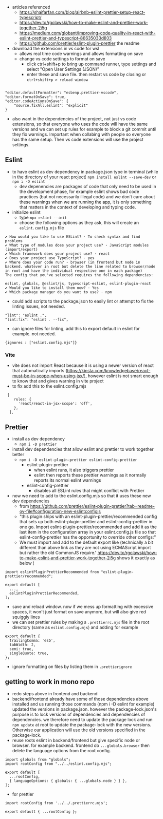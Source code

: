 - articles referenced
	- https://shaifarfan.com/blog/airbnb-eslint-prettier-setup-react-typescript/
	- https://dev.to/rgolawski/how-to-make-eslint-and-prettier-work-together-2i5g
	- https://medium.com/globant/improving-code-quality-in-react-with-eslint-prettier-and-typescript-86635033d803
	- https://github.com/prettier/eslint-plugin-prettier the readme
- download the extensions in vs code for wsl
	- allows real time code warnings and allows formatting on save
	- change vs code settings to format on save
		- click ctrl+shift+p to bring up command runner, type settings and select "Open User Settings (JSON)"
		- enter these and save file. then restart vs code by closing or `ctrl+shift+p > reload window`
```

"editor.defaultFormatter": "esbenp.prettier-vscode",
"editor.formatOnSave": true,
"editor.codeActionsOnSave": {
	"source.fixAll.eslint": "explicit"
}
```

- also want in the dependencies of the project, not just vs code extensions, so that everyone who uses the code will have the same versions and we can set up rules for example to block a git commit until they fix warnings. Important when collabing with people so everyone has the same setup. Then vs code extensions will use the project settings.
## Eslint
- to have eslint as dev dependency in package.json type in terminal (while in the directory of your react project) `npm install eslint --save-dev` or `npm i -D eslint` 
	- dev depenencies are packages of code that only need to be used in the development phase, for example eslint shows bad code practices (but not necessarily illegal code) and we don't care about these warnings when we are running the app, it is only something that matters in the context of developing and typing code.
- initialize eslint
	- type `npx eslint --init`
	- choose the following options as they ask, this will create an `eslint.config.mjs` file
```
✔ How would you like to use ESLint? · To check syntax and find problems
✔ What type of modules does your project use? · JavaScript modules (import/export)
✔ Which framework does your project use? · react
✔ Does your project use TypeScript? · yes
✔ Where does your code run? · browser (in frontend but node in backend. whatever in root but delete the line related to browser/node in root and have the individual respective one in each package)
The config that you've selected requires the following dependencies:

eslint, globals, @eslint/js, typescript-eslint, eslint-plugin-react
✔ Would you like to install them now? · Yes
✔ Which package manager do you want to use? · npm
```
- could add scripts to the package.json to easily lint or attempt to fix the linting issues, not needed.
```
"lint": "eslint .", 
"lint:fix": "eslint . --fix",
```

- can ignore files for linting, add this to export default in eslint for example. not needed.
```
{ignores : ["eslint.config.mjs"]}
```

### Vite
- vite does not import React because it is using a newer version of react that automatically imports (https://kinsta.com/knowledgebase/react-must-be-in-scope-when-using-jsx/), however eslint is not smart enough to know that and gives warning in vite project
- to fix add this to the eslint.config.mjs
```
 {
    rules: {
      'react/react-in-jsx-scope': 'off',
    },
  },
```
## Prettier
- install as dev dependency
	- `npm i -D prettier`
- install dev dependencies that allow eslint and prettier to work together better
	- `npm i -D eslint-plugin-prettier eslint-config-prettier`
		- eslint-plugin-prettier
			- when eslint runs, it also triggers prettier
			- eslint then reports these prettier warnings as it normally reports its normal eslint warnings
		- eslint-config-prettier
			- disables all ESLint rules that might conflict with Prettier
- now we need to add to the eslint.config.mjs so that it uses these new dev dependencies
	- from https://github.com/prettier/eslint-plugin-prettier?tab=readme-ov-file#configuration-new-eslintconfigjs
	- "this plugin ships with an eslint-plugin-prettier/recommended config that sets up both eslint-plugin-prettier and eslint-config-prettier in one go. Import eslint-plugin-prettier/recommended and add it as the last item in the configuration array in your eslint.config.js file so that eslint-config-prettier has the opportunity to override other configs:"
	- We must import and add to the default export like (technically a bit different than above link as they are not using ECMAScript import but rather the old CommonJS require.' https://dev.to/rgolawski/how-to-make-eslint-and-prettier-work-together-2i5g shows it exactly as below )
```
import eslintPluginPrettierRecommended from "eslint-plugin-prettier/recommended";

export default [
  ...,
  eslintPluginPrettierRecommended,
];
```
- save and reload window. now if we mess up formatting with excessive spaces, it won't just format on save anymore, but will also give red squiggly lines
- we can set prettier rules by making a `.prettierrc.mjs` file in the root directory (same as `eslint.config.mjs`) and adding for example
```
export default {
  trailingComma: 'es5',
  tabWidth: 2,
  semi: true,
  singleQuote: true,
};
```

- ignore formatting on files by listing them in `.prettierignore`

## getting to work in mono repo
- redo steps above in frontend and backend
- backend/frontend already have some of those dependencies above installed and us running those commands (npm i -D eslint for example) updated the versions in package.json. however the package-lock.json's purpose is to lock versions of dependencies and dependencies of dependencies. we therefore need to update the package lock and run `npm update` at root to update the package-lock with the new versions. Otherwise our application will use the old versions specified in the package-lock.
-  reuse roots eslint in backend/frontend but give specific node or browser. for example backend. frontend do `...globals.browser` then delete the language options from the root config.
```
import globals from "globals";
import rootConfig from "../../eslint.config.mjs";

export default [
  ...rootConfig,
  { languageOptions: { globals: { ...globals.node } } },
];
```
- for prettier
```
import rootConfig from '../../.prettierrc.mjs';

export default { ...rootConfig };
```

